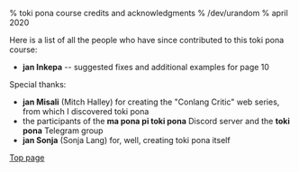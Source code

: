 % toki pona course credits and acknowledgments
% /dev/urandom
% april 2020

Here is a list of all the people who have since contributed to this toki pona
course:

* **jan Inkepa** -- suggested fixes and additional examples for page 10

Special thanks:

* **jan Misali** (Mitch Halley) for creating the "Conlang Critic" web series,
  from which I discovered toki pona
* the participants of the **ma pona pi toki pona** Discord server and the
  **toki pona** Telegram group
* **jan Sonja** (Sonja Lang) for, well, creating toki pona itself

[Top page](index.html)
